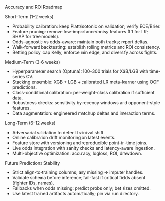 Accuracy and ROI Roadmap

Short-Term (1–2 weeks)
- Probability calibration: keep Platt/Isotonic on validation; verify ECE/Brier.
- Feature pruning: remove low-importance/noisy features (L1 for LR; SHAP for tree models).
- Odds-agnostic vs odds-aware: maintain both tracks; report deltas.
- Walk-forward backtesting: establish rolling metrics and ROI consistency.
- Betting policy: cap Kelly, enforce min edge, and diversify across fights.

Medium-Term (3–6 weeks)
- Hyperparameter search (Optuna): 100–300 trials for XGB/LGB with time-series CV.
- Stacking ensemble: XGB + LGB + calibrated LR meta-learner using OOF predictions.
- Class-conditional calibration: per-weight-class calibration if sufficient data.
- Robustness checks: sensitivity by recency windows and opponent-style features.
- Data augmentation: engineered matchup deltas and interaction terms.

Long-Term (6–12 weeks)
- Adversarial validation to detect train/val shift.
- Online calibration drift monitoring on latest events.
- Feature store with versioning and reproducible point-in-time joins.
- Live odds integration with sanity checks and latency-aware ingestion.
- Multi-objective optimization: accuracy, logloss, ROI, drawdown.

Future Predictions Stability
- Strict align-to-training columns; any missing -> imputer handles.
- Validate schema before inference; fail-fast if critical fields absent (fighter IDs, names).
- Fallbacks when odds missing: predict probs only; bet sizes omitted.
- Use latest trained artifacts automatically; pin via run directory.

